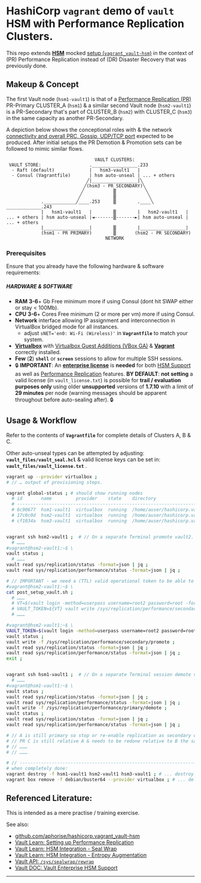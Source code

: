 # HashiCorp `vagrant` demo of **`vault`** HSM with Performance Replication Clusters.

This repo extends [**HSM**](https://www.vaultproject.io/docs/enterprise/hsm) mocked [setup (`vagrant_vault-hsm`)](https://github.com/aphorise/hashicorp.vagrant_vault-hsm) in the context of (PR) Performance Replication instead of (DR) Disaster Recovery that was previously done.


## Makeup & Concept
The first Vault node (`hsm1-vault1`) is that of a [Performance Replication (PR)](https://learn.hashicorp.com/vault/operations/ops-disaster-recovery) PR-Primary CLUSTER_A (`hsm1`) & a similar second Vault node (`hsm2-vault1`) is a PR-Secondary that's part of CLUSTER_B (`hsm2`) with CLUSTER_C (`hsm3`) in the same capacity as another PR-Secondary.

A depiction below shows the conceptional roles with & the network [connectivity and overall PRC, Gossip, UDP/TCP port](https://learn.hashicorp.com/vault/operations/ops-reference-architecture#network-connectivity-details) expected to be produced. After initial setups the PR Demotion & Promotion sets can be followed to mimic similar flows.

```
                                 VAULT CLUSTERS:
 VAULT STORE:                  ._________________.233
  - Raft (default)             |   hsm3-vault1   |
  - Consul (Vagrantfile)       | hsm auto-unseal | ... + others
                              ╱|_________________|╲
                             ╱(hsm3 - PR SECONDARY)╲
                            ╱           ▒           ╲
                           ╱            ▒            ╲
             .____________╱____.253     ▒        .____╲ _____________.243
             |   hsm1-vault1   |        ▒        |   hsm2-vault1   |
... + others | hsm auto-unseal |◄-------▒-------►| hsm auto-unseal | ... + others
             |_________________|        ▒        |_________________|
             (hsm1 - PR PRIMARY)        ▒       (hsm2 - PR SECONDARY)
                                     NETWORK
```


### Prerequisites
Ensure that you already have the following hardware & software requirements:
 
##### HARDWARE & SOFTWARE
 - **RAM** **3-6**+ Gb Free minimum more if using Consul (dont hit SWAP either or stay < 100Mb).
 - **CPU** **3-6**+ Cores Free minimum (2 or more per vm) more if using Consul.
 - **Network** interface allowing IP assignment and interconnection in VirtualBox bridged mode for all instances.
   - adjust `sNET='en0: Wi-Fi (Wireless)'` in **`Vagrantfile`** to match your system.
 - [**Virtualbox**](https://www.virtualbox.org/) with [Virtualbox Guest Additions (VBox GA)](https://download.virtualbox.org/virtualbox/) & [**Vagrant**](https://www.vagrantup.com/) correctly installed.
 - **Few** (**2**) **`shell`** or **`screen`** sessions to allow for multiple SSH sessions.
 - :lock: **IMPORTANT**: An [**enterprise license**](https://www.hashicorp.com/products/vault/pricing/) is **needed** for both [HSM Support](https://www.vaultproject.io/docs/enterprise/hsm) as well as [Performance Replication](https://www.vaultproject.io/docs/enterprise/replication/) features. **BY DEFAULT**: **not setting** a valid license (in `vault_license.txt`) is possible for **trail / evaluation purposes only** using older **unsupported** versions of **1.7.10** with a limit of **29 minutes** per node (warning messages should be apparent throughout before auto-sealing after). :lock:


## Usage & Workflow
Refer to the contents of **`Vagrantfile`** for complete details of Clusters A, B & C.

Other auto-unseal types can be attempted by adjusting: **`vault_files/vault_seal.hcl`** & valid license keys can be set in: **`vault_files/vault_license.txt`** .

```bash
vagrant up --provider virtualbox ;
# // … output of provisioning steps.

vagrant global-status ; # should show running nodes
  # id       name         provider    state    directory
  # ----------------------------------------------------------------------------------------------
  # 6c90677  hsm1-vault1  virtualbox  running  /home/auser/hashicorp.vagrant_vault-hsm_3cluster-pr
  # 17c0c0d  hsm2-vault1  virtualbox  running  /home/auser/hashicorp.vagrant_vault-hsm_3cluster-pr
  # cf1034a  hsm3-vault1  virtualbox  running  /home/auser/hashicorp.vagrant_vault-hsm_3cluster-pr


vagrant ssh hsm2-vault1 ;  # // On a separate Terminal promote vault2.
  # ………
#vagrant@hsm2-vault1:~$ \
vault status ;
  # ………
vault read sys/replication/status -format=json | jq ;
vault read sys/replication/performance/status -format=json | jq ;

# // IMPORTANT - we need a (TTL) valid operational token to be able to perform promotion. 
#vagrant@hsm2-vault1:~$ \
cat post_setup_vault.sh ;
  # ………
  # VT=$(vault login -method=userpass username=root2 password=root -format=json 2>/dev/null | jq -r .auth.client_token) ;
  # VAULT_TOKEN=${VT} vault write /sys/replication/performance/secondary/promote
  # ………

#vagrant@hsm2-vault1:~$ \
VAULT_TOKEN=$(vault login -method=userpass username=root2 password=root -format=json 2>/dev/null | jq -r .auth.client_token) ;
vault status ;
vault write -f /sys/replication/performance/secondary/promote ;
vault read sys/replication/status -format=json | jq ;
vault read sys/replication/performance/status -format=json | jq ;
exit ;


vagrant ssh hsm1-vault1 ;  # // On a separate Terminal session demote vault1.
  # ………
#vagrant@hsm1-vault1:~$ \
vault status ;
vault read sys/replication/status -format=json | jq ;
vault read sys/replication/performance/status -format=json | jq ;
vault write -f /sys/replication/performance/primary/demote ;
vault status ;
vault read sys/replication/status -format=json | jq ;
vault read sys/replication/performance/status -format=json | jq ;

# // A is still primary so stop or re-enable replication as secondary of B now.
# // PR C is still relative A & needs to be redone relative to B the same as A. 
# // ………
# // ………

# // ---------------------------------------------------------------------------
# when completely done:
vagrant destroy -f hsm1-vault1 hsm2-vault1 hsm3-vault1 ; # ... destroy all - ORDER IMPORTANT
vagrant box remove -f debian/buster64 --provider virtualbox ; # ... delete box images
```


## Referenced Literature:
This is intended as a mere practise / training exercise.

See also:
 - [github.com/aphorise/hashicorp.vagrant_vault-hsm ](https://github.com/aphorise/hashicorp.vagrant_vault-hsm)
 - [Vault Learn: Setting up Performance Replication](https://learn.hashicorp.com/tutorials/vault/performance-replication)
 - [Vault Learn: HSM Integration - Seal Wrap](https://learn.hashicorp.com/vault/security/ops-seal-wrap)
 - [Vault Learn: HSM Integration - Entropy Augmentation](https://learn.hashicorp.com/vault/security/hsm-entropy)
 - [Vault API: `/sys/sealwrap/rewrap`](https://www.vaultproject.io/api-docs/system/sealwrap-rewrap)
 - [Vault DOC: Vault Enterprise HSM Support](https://www.vaultproject.io/docs/enterprise/hsm)

------
